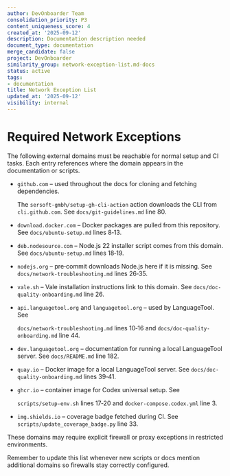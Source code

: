 ```yaml
---
author: DevOnboarder Team
consolidation_priority: P3
content_uniqueness_score: 4
created_at: '2025-09-12'
description: Documentation description needed
document_type: documentation
merge_candidate: false
project: DevOnboarder
similarity_group: network-exception-list.md-docs
status: active
tags:
- documentation
title: Network Exception List
updated_at: '2025-09-12'
visibility: internal
---
```


# Required Network Exceptions

The following external domains must be reachable for normal setup and CI tasks.
Each entry references where the domain appears in the documentation or scripts.

- `github.com` – used throughout the docs for cloning and fetching dependencies.

  The `sersoft-gmbh/setup-gh-cli-action` action downloads the CLI from
  `cli.github.com`. See `docs/git-guidelines.md` line 80.

- `download.docker.com` – Docker packages are pulled from this repository. See `docs/ubuntu-setup.md` lines 8‑13.

- `deb.nodesource.com` – Node.js 22 installer script comes from this domain. See `docs/ubuntu-setup.md` lines 18‑19.

- `nodejs.org` – pre‑commit downloads Node.js here if it is missing. See `docs/network-troubleshooting.md` lines 26‑35.

- `vale.sh` – Vale installation instructions link to this domain. See `docs/doc-quality-onboarding.md` line 26.

- `api.languagetool.org` and `languagetool.org` – used by LanguageTool. See

  `docs/network-troubleshooting.md` lines 10‑16 and `docs/doc-quality-onboarding.md` line 44.

- `dev.languagetool.org` – documentation for running a local LanguageTool server. See `docs/README.md` line 182.

- `quay.io` – Docker image for a local LanguageTool server. See `docs/doc-quality-onboarding.md` lines 39‑41.

- `ghcr.io` – container image for Codex universal setup. See

  `scripts/setup-env.sh` lines 17‑20 and `docker-compose.codex.yml` line 3.

- `img.shields.io` – coverage badge fetched during CI. See `scripts/update_coverage_badge.py` line 33.

These domains may require explicit firewall or proxy exceptions in restricted environments.

Remember to update this list whenever new scripts or docs mention additional
domains so firewalls stay correctly configured.
